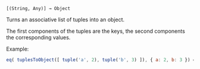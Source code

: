 `[(String, Any)] → Object`

Turns an associative list of tuples into an object.

The first components of the tuples are the keys,
the second components the corresponding values.

Example:

```JavaScript
eq( tuplesToObject([ tuple('a', 2), tuple('b', 3) ]), { a: 2, b: 3 }) === true
```
